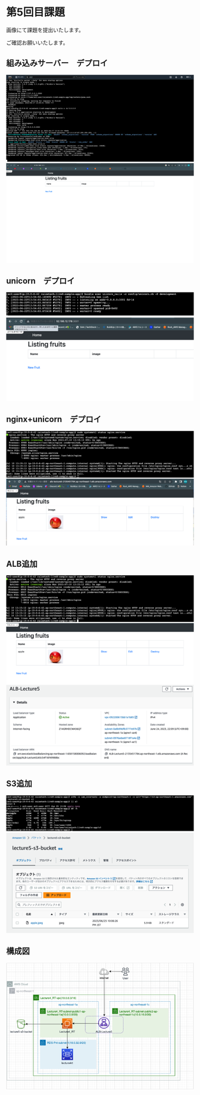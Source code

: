 # 第5回目課題

画像にて課題を提出いたします。

ご確認お願いいたします。

## 組み込みサーバー　デプロイ

 ![Builtin_command](./Builtin_command.png)
 ![Builtin](./Builtin.png)


## unicorn　デプロイ

 ![unicorn_command](./unicorn_command.png)
 ![unicorn](./unicorn.png)


## nginx+unicorn　デプロイ

 ![ReRe_nginx_unicorn_command](./ReRe_nginx_unicorn_command.png)
 ![ReReRe_nginx_unicorn](./ReReRe_nginx_unicorn.png)


## ALB追加

 ![ReRe_ALB_command](./ReRe_ALB_command.png)
 ![ReRe_ALB](./ReRe_ALB.png)
 ![ALB_set](./ALB_set.png)


## S3追加

 ![s3_command](./s3_command.png)
 ![s3_bucket](./s3_bucket.png)


## 構成図   

 ![Diagram](./Diagram.png)